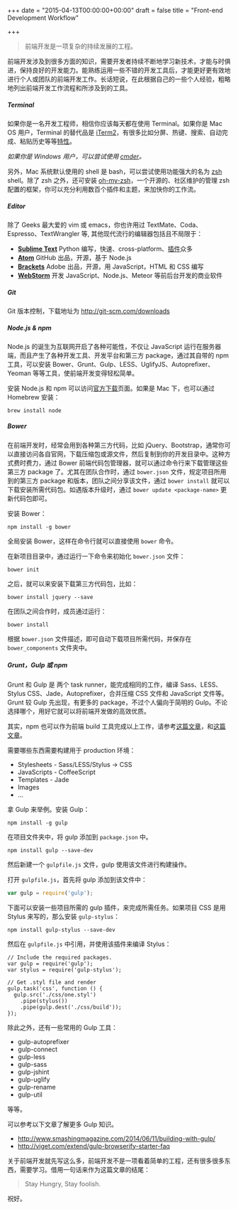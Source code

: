 +++
date = "2015-04-13T00:00:00+00:00"
draft = false
title = "Front-end Development Workflow"

+++
> 前端开发是一项复杂的持续发展的工程。

前端开发涉及到很多方面的知识，需要开发者持续不断地学习新技术，才能与时俱进，保持良好的开发能力。能熟练运用一些不错的开发工具后，才能更好更有效地进行个人或团队的前端开发工作。长话短说，在此根据自己的一些个人经验，粗略地列出前端开发工作流程和所涉及到的工具。

##### Terminal

如果你是一名开发工程师，相信你应该每天都在使用 Terminal。如果你是 Mac OS 用户，Terminal 的替代品是 [iTerm2](http://iterm2.com/)，有很多比如分屏、热键、搜索、自动完成、粘贴历史等等[特性](http://iterm2.com/features.html)。

*如果你是 Windows 用户，可以尝试使用 [cmder](http://bliker.github.io/cmder/)。*

另外，Mac 系统默认使用的 shell 是 bash，可以尝试使用功能强大的名为 [zsh](www.zsh.org) shell。除了 zsh 之外，还可安装 [oh-my-zsh](https://github.com/robbyrussell/oh-my-zsh)，一个开源的、社区维护的管理 zsh 配置的框架，你可以充分利用数百个插件和主题，来加快你的工作流。

##### Editor

除了 Geeks 最大爱的 vim 或 emacs，你也许用过 TextMate、Coda、Espresso、TextWrangler 等, 其他现代流行的编辑器包括且不局限于：

- **[Sublime Text](http://www.sublimetext.com/)** Python 编写，快速、cross-platform、[插件](https://packagecontrol.io/)众多
- **[Atom](https://atom.io/)** GitHub 出品，开源，基于 Node.js
- **[Brackets](http://brackets.io/)** Adobe 出品，开源，用 JavaScript，HTML 和 CSS 编写
- **[WebStorm](https://www.jetbrains.com/webstorm/)** 开发 JavaScript、Node.js、Meteor 等前后台开发的商业软件

##### Git

Git 版本控制，下载地址为 http://git-scm.com/downloads

##### Node.js & npm

Node.js 的诞生为互联网开启了各种可能性，不仅让 JavaScript 运行在服务器端，而且产生了各种开发工具、开发平台和第三方 package，通过其自带的 npm 工具，可以安装 Bower、Grunt、Gulp、LESS、UglifyJS、Autoprefixer、Yeoman 等等工具，使前端开发变得轻松简单。

安装 Node.js 和 npm 可以访问[官方下载](https://nodejs.org/download/)页面。如果是 Mac 下，也可以通过 Homebrew 安装：

```
brew install node
```

##### Bower

在前端开发时，经常会用到各种第三方代码，比如 jQuery、Bootstrap，通常你可以直接访问各自官网，下载压缩包或源文件，然后复制到你的开发目录中。这种方式费时费力，通过 Bower 前端代码包管理器，就可以通过命令行来下载管理这些第三方 package 了。尤其在团队合作时，通过 `bower.json` 文件，规定项目所用到的第三方 package 和版本，团队之间分享该文件，通过 `bower install` 就可以下载安装所需代码包。如遇版本升级时，通过 `bower update <package-name>` 更新代码包即可。

安装 Bower：

```
npm install -g bower
```

全局安装 Bower，这样在命令行就可以直接使用 `bower` 命令。

在新项目目录中，通过运行一下命令来初始化 `bower.json` 文件：

```
bower init
```

之后，就可以来安装下载第三方代码包，比如：

```
bower install jquery --save
```

在团队之间合作时，成员通过运行：

```
bower install
```

根据 `bower.json` 文件描述，即可自动下载项目所需代码，并保存在 `bower_components` 文件夹中。

##### Grunt，Gulp 或 npm

Grunt 和 Gulp 是 两个 task runner，能完成相同的工作，编译 Sass、LESS、Stylus CSS、Jade，Autoprefixer，合并压缩 CSS 文件和 JavaScript 文件等。Grunt 较 Gulp 先出现，有更多的 package，不过个人偏向于简明的 Gulp。不论选择哪个，用好它就可以将前端开发做的高效优质。

其实，npm 也可以作为前端 build 工具完成以上工作，请参考[这篇文章](http://jsforallof.us/2015/02/12/utilising-node-and-npm-for-front-end-development-workflow/)，和[这篇文章](http://blog.keithcirkel.co.uk/how-to-use-npm-as-a-build-tool/)。

需要哪些东西需要构建用于 production 环境：

- Stylesheets - Sass/LESS/Stylus -> CSS
- JavaScripts - CoffeeScript
- Templates - Jade
- Images
- ...

拿 Gulp 来举例。安装 Gulp：

```
npm install -g gulp
```

在项目文件夹中，将 gulp 添加到 `package.json` 中。

```
npm install gulp --save-dev
```

然后新建一个 `gulpfile.js` 文件，gulp 使用该文件进行构建操作。

打开 `gulpfile.js`，首先将 gulp 添加到该文件中：

```javascript
var gulp = require('gulp');
```

下面可以安装一些项目所需的 gulp 插件，来完成所需任务。如果项目 CSS 是用 Stylus 来写的，那么安装 `gulp-stylus`：

```
npm install gulp-stylus --save-dev
```

然后在 `gulpfile.js` 中引用，并使用该插件来编译 Stylus：

```
// Include the required packages.
var gulp = require('gulp');
var stylus = require('gulp-stylus');

// Get .styl file and render
gulp.task('css', function () {
  gulp.src('./css/one.styl')
    .pipe(stylus())
    .pipe(gulp.dest('./css/build'));
});
```

除此之外，还有一些常用的 Gulp 工具：

- gulp-autoprefixer
- gulp-connect
- gulp-less
- gulp-sass
- gulp-jshint
- gulp-uglify
- gulp-rename
- gulp-util

等等。

可以参考以下文章了解更多 Gulp 知识。

- http://www.smashingmagazine.com/2014/06/11/building-with-gulp/
- http://viget.com/extend/gulp-browserify-starter-faq

关于前端开发就先写这么多，前端开发不是一项看着简单的工程，还有很多很多东西，需要学习。借用一句话来作为这篇文章的结尾：

> Stay Hungry, Stay foolish.

祝好。
